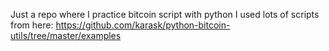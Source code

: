 Just a repo where I practice bitcoin script with python
I used lots of scripts from here: https://github.com/karask/python-bitcoin-utils/tree/master/examples
